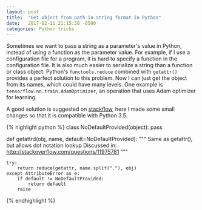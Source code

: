 ```yaml
---
layout: post
title:  "Get object from path in string format in Python"
date:   2017-02-11 21:15:30 -0500
categories: Python tricks
---
```

Sometimes we want to pass a string as a parameter's value in Python, instead of using a function as the parameter value. For example, if I use a configuration file for a program, it is hard to specify a function in the configuration file. It is also much easier to serialize a string than a function or class object. Python's `functools.reduce` combined with `getattr()` provides a perfect solution to this problem. Now I can just get the object from its names, which could have many levels. One example is `tensorflow.nn.train.AdamOptimizer`, an operation that uses Adam optimizer for learning. 

A good solution is suggested on [stackflow][stackflow_answer], here I made some small changes so that it is compatible with Python 3.5.

{% highlight python %}
class NoDefaultProvided(object):
    pass

def getattrd(obj, name, default=NoDefaultProvided):
    """
    Same as getattr(), but allows dot notation lookup
    Discussed in:
    http://stackoverflow.com/questions/11975781
    """

    try:
        return reduce(getattr, name.split("."), obj)
    except AttributeError as e:
        if default != NoDefaultProvided:
            return default
        raise
{% endhighlight %}

[stackflow_answer]: http://stackoverflow.com/questions/11975781/why-does-getattr-not-support-consecutive-attribute-retrievals
